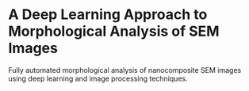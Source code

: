 # A Deep Learning Approach to Morphological Analysis of SEM Images
Fully automated morphological analysis of nanocomposite SEM images using deep learning and image processing techniques.
